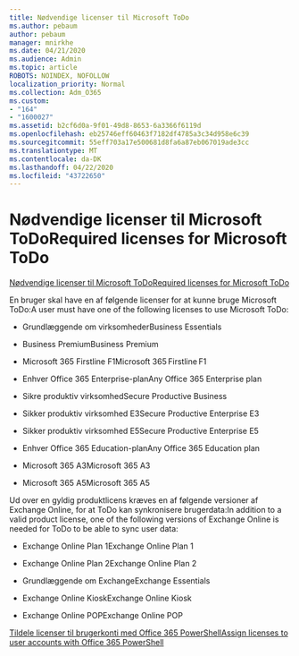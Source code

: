 ```yaml
---
title: Nødvendige licenser til Microsoft ToDo
ms.author: pebaum
author: pebaum
manager: mnirkhe
ms.date: 04/21/2020
ms.audience: Admin
ms.topic: article
ROBOTS: NOINDEX, NOFOLLOW
localization_priority: Normal
ms.collection: Adm_O365
ms.custom:
- "164"
- "1600027"
ms.assetid: b2cf6d0a-9f01-49d8-8653-6a3366f6119d
ms.openlocfilehash: eb25746eff60463f7182df4785a3c34d958e6c39
ms.sourcegitcommit: 55eff703a17e500681d8fa6a87eb067019ade3cc
ms.translationtype: MT
ms.contentlocale: da-DK
ms.lasthandoff: 04/22/2020
ms.locfileid: "43722650"
---
```

# <a name="required-licenses-for-microsoft-todo"></a><span data-ttu-id="dfbe4-102">Nødvendige licenser til Microsoft ToDo</span><span class="sxs-lookup"><span data-stu-id="dfbe4-102">Required licenses for Microsoft ToDo</span></span>

[<span data-ttu-id="dfbe4-103">Nødvendige licenser til Microsoft ToDo</span><span class="sxs-lookup"><span data-stu-id="dfbe4-103">Required licenses for Microsoft ToDo</span></span>](https://support.office.com/article/381e9d1b-c500-49b5-973e-890fd86528d7.aspx)
  
<span data-ttu-id="dfbe4-104">En bruger skal have en af følgende licenser for at kunne bruge Microsoft ToDo:</span><span class="sxs-lookup"><span data-stu-id="dfbe4-104">A user must have one of the following licenses to use Microsoft ToDo:</span></span>
  
- <span data-ttu-id="dfbe4-105">Grundlæggende om virksomheder</span><span class="sxs-lookup"><span data-stu-id="dfbe4-105">Business Essentials</span></span>

- <span data-ttu-id="dfbe4-106">Business Premium</span><span class="sxs-lookup"><span data-stu-id="dfbe4-106">Business Premium</span></span>

- <span data-ttu-id="dfbe4-107">Microsoft 365 Firstline F1</span><span class="sxs-lookup"><span data-stu-id="dfbe4-107">Microsoft 365 Firstline F1</span></span>

- <span data-ttu-id="dfbe4-108">Enhver Office 365 Enterprise-plan</span><span class="sxs-lookup"><span data-stu-id="dfbe4-108">Any Office 365 Enterprise plan</span></span>

- <span data-ttu-id="dfbe4-109">Sikre produktiv virksomhed</span><span class="sxs-lookup"><span data-stu-id="dfbe4-109">Secure Productive Business</span></span>

- <span data-ttu-id="dfbe4-110">Sikker produktiv virksomhed E3</span><span class="sxs-lookup"><span data-stu-id="dfbe4-110">Secure Productive Enterprise E3</span></span>

- <span data-ttu-id="dfbe4-111">Sikker produktiv virksomhed E5</span><span class="sxs-lookup"><span data-stu-id="dfbe4-111">Secure Productive Enterprise E5</span></span>

- <span data-ttu-id="dfbe4-112">Enhver Office 365 Education-plan</span><span class="sxs-lookup"><span data-stu-id="dfbe4-112">Any Office 365 Education plan</span></span>

- <span data-ttu-id="dfbe4-113">Microsoft 365 A3</span><span class="sxs-lookup"><span data-stu-id="dfbe4-113">Microsoft 365 A3</span></span>

- <span data-ttu-id="dfbe4-114">Microsoft 365 A5</span><span class="sxs-lookup"><span data-stu-id="dfbe4-114">Microsoft 365 A5</span></span>

<span data-ttu-id="dfbe4-115">Ud over en gyldig produktlicens kræves en af følgende versioner af Exchange Online, for at ToDo kan synkronisere brugerdata:</span><span class="sxs-lookup"><span data-stu-id="dfbe4-115">In addition to a valid product license, one of the following versions of Exchange Online is needed for ToDo to be able to sync user data:</span></span>
  
- <span data-ttu-id="dfbe4-116">Exchange Online Plan 1</span><span class="sxs-lookup"><span data-stu-id="dfbe4-116">Exchange Online Plan 1</span></span>

- <span data-ttu-id="dfbe4-117">Exchange Online Plan 2</span><span class="sxs-lookup"><span data-stu-id="dfbe4-117">Exchange Online Plan 2</span></span>

- <span data-ttu-id="dfbe4-118">Grundlæggende om Exchange</span><span class="sxs-lookup"><span data-stu-id="dfbe4-118">Exchange Essentials</span></span>

- <span data-ttu-id="dfbe4-119">Exchange Online Kiosk</span><span class="sxs-lookup"><span data-stu-id="dfbe4-119">Exchange Online Kiosk</span></span>

- <span data-ttu-id="dfbe4-120">Exchange Online POP</span><span class="sxs-lookup"><span data-stu-id="dfbe4-120">Exchange Online POP</span></span>

[<span data-ttu-id="dfbe4-121">Tildele licenser til brugerkonti med Office 365 PowerShell</span><span class="sxs-lookup"><span data-stu-id="dfbe4-121">Assign licenses to user accounts with Office 365 PowerShell</span></span>](https://docs.microsoft.com/office365/enterprise/powershell/assign-licenses-to-user-accounts-with-office-365-powershell )
  